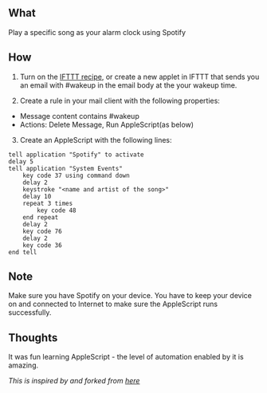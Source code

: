 ## What
Play a specific song as your alarm clock using Spotify

## How
1. Turn on the [IFTTT recipe](https://ifttt.com/recipes/283707-spotify-alarm-clock), or create a new applet in IFTTT that sends you an email with #wakeup in the email body at the your wakeup time.

2. Create a rule in your mail client with the following properties:
- Message content contains #wakeup
- Actions: Delete Message, Run AppleScript(as below)

3. Create an AppleScript with the following lines:

```
tell application "Spotify" to activate
delay 5
tell application "System Events"
	key code 37 using command down
	delay 2
	keystroke "<name and artist of the song>"
	delay 10
	repeat 3 times
		key code 48
	end repeat
	delay 2
	key code 76
	delay 2
	key code 36
end tell
```

## Note
Make sure you have Spotify on your device.
You have to keep your device on and connected to Internet to make sure the AppleScript runs successfully.


## Thoughts
It was fun learning AppleScript - the level of automation enabled by it is amazing.

*This is inspired by and forked from [here](https://gist.github.com/anonymous/784de37358b27f5c7071)*
